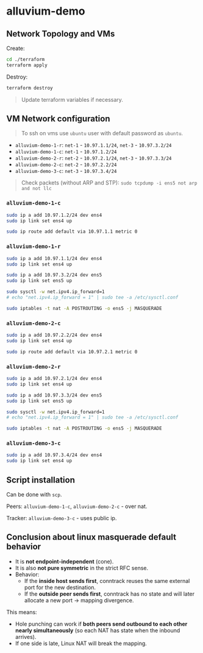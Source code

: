 # alluvium-demo

## Network Topology and VMs

Create:

```sh
cd ./terraform
terraform apply
```

Destroy:

```sh
terraform destroy
```

> Update terraform variables if necessary.

## VM Network configuration

> To ssh on vms use `ubuntu` user with default password as `ubuntu`.

- `alluvium-demo-1-r`: `net-1` - `10.97.1.1/24`, `net-3` - `10.97.3.2/24`
- `alluvium-demo-1-c`: `net-1` - `10.97.1.2/24`
- `alluvium-demo-2-r`: `net-2` - `10.97.2.1/24`, `net-3` - `10.97.3.3/24`
- `alluvium-demo-2-c`: `net-2` - `10.97.2.2/24`
- `alluvium-demo-3-c`: `net-3` - `10.97.3.4/24`

> Check packets (without ARP and STP): `sudo tcpdump -i ens5 not arp and not llc`

### `alluvium-demo-1-c`

```sh
sudo ip a add 10.97.1.2/24 dev ens4
sudo ip link set ens4 up
```

```sh
sudo ip route add default via 10.97.1.1 metric 0
```

### `alluvium-demo-1-r`

```sh
sudo ip a add 10.97.1.1/24 dev ens4
sudo ip link set ens4 up

sudo ip a add 10.97.3.2/24 dev ens5
sudo ip link set ens5 up
```

```sh
sudo sysctl -w net.ipv4.ip_forward=1
# echo "net.ipv4.ip_forward = 1" | sudo tee -a /etc/sysctl.conf
```

```sh
sudo iptables -t nat -A POSTROUTING -o ens5 -j MASQUERADE
```

### `alluvium-demo-2-c`

```sh
sudo ip a add 10.97.2.2/24 dev ens4
sudo ip link set ens4 up
```

```sh
sudo ip route add default via 10.97.2.1 metric 0
```

### `alluvium-demo-2-r`

```sh
sudo ip a add 10.97.2.1/24 dev ens4
sudo ip link set ens4 up

sudo ip a add 10.97.3.3/24 dev ens5
sudo ip link set ens5 up
```

```sh
sudo sysctl -w net.ipv4.ip_forward=1
# echo "net.ipv4.ip_forward = 1" | sudo tee -a /etc/sysctl.conf
```

```sh
sudo iptables -t nat -A POSTROUTING -o ens5 -j MASQUERADE
```

### `alluvium-demo-3-c`

```sh
sudo ip a add 10.97.3.4/24 dev ens4
sudo ip link set ens4 up
```

## Script installation

Can be done with `scp`.

Peers: `alluvium-demo-1-c`, `alluvium-demo-2-c` - over nat.

Tracker: `alluvium-demo-3-c` - uses public ip.

## Conclusion about linux masquerade default behavior

- It is **not endpoint-independent** (cone).
- It is also **not pure symmetric** in the strict RFC sense.
- Behavior:
  - If the **inside host sends first**, conntrack reuses the same external port for the new destination.
  - If the **outside peer sends first**, conntrack has no state and will later allocate a new port → mapping divergence.

This means:

- Hole punching can work if **both peers send outbound to each other nearly simultaneously** (so each NAT has state when the inbound arrives).
- If one side is late, Linux NAT will break the mapping.
